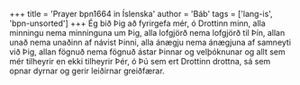 +++
title = 'Prayer bpn1664 in Íslenska'
author = 'Báb'
tags = ['lang-is', 'bpn-unsorted']
+++
Ég bið Þig að fyrirgefa mér, ó Drottinn minn, alla minningu nema minninguna um Þig, alla lofgjörð nema lofgjörð til Þín, allan unað nema unað­inn af návist Þinni, alla ánægju nema ánægj­una af samneyti við Þig, allan fögnuð nema fögnuð ástar Þinnar og velþóknunar og allt sem mér til­heyrir en ekki tilheyrir Þér, ó Þú sem ert Drottinn drottna, sá sem opnar dyrnar og gerir leiðirnar greiðfærar.
